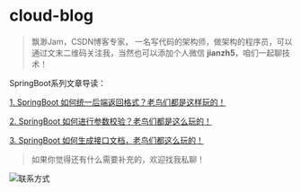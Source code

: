 # cloud-blog

> 飘渺Jam，CSDN博客专家，
> 一名写代码的架构师，做架构的程序员，可以通过文末二维码关注我，当然也可以添加个人微信 **jianzh5**，咱们一起聊技术！

SpringBoot系列文章导读：

[1. SpringBoot 如何统一后端返回格式？老鸟们都是这样玩的！](http://javadaily.cn/articles/2021/07/17/1626533052767.html)

[2. SpringBoot 如何进行参数校验？老鸟们都是这么玩的！](http://javadaily.cn/articles/2021/08/11/1628693066732.html)

[3. SpringBoot 如何生成接口文档，老鸟们都这么玩的！](http://javadaily.cn/articles/2021/08/23/1629685058548.html)


> 如果你觉得还有什么需要补充的，欢迎找我私聊！


![联系方式](https://b3logfile.com/file/2021/01/image-a3579d1a.png)

